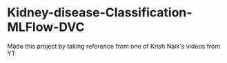 # Kidney-disease-Classification-MLFlow-DVC
Made this project by taking reference from one of Krish Naik's videos from YT
